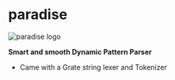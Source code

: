 # paradise

![paradise logo](https://i.ibb.co/12J6h0t/paradise-small.png)

**Smart and smooth Dynamic Pattern Parser**
- Came with a Grate string lexer and Tokenizer

